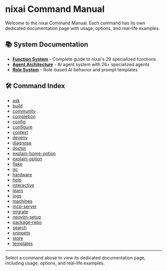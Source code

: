 # nixai Command Manual

Welcome to the nixai Command Manual. Each command has its own dedicated documentation page with usage, options, and real-life examples.

## 📚 System Documentation

- [**Function System**](functions.md) - Complete guide to nixai's 29 specialized functions
- [**Agent Architecture**](agents.md) - AI agent system with 26+ specialized agents
- [**Role System**](roles.md) - Role-based AI behavior and prompt templates

## 🛠️ Command Index

- [ask](ask.md)
- [build](build.md)
- [community](community.md)
- [completion](completion.md)
- [config](config.md)
- [configure](configure.md)
- [context](context.md)
- [devenv](devenv.md)
- [diagnose](diagnose.md)
- [doctor](doctor.md)
- [explain-home-option](explain-home-option.md)
- [explain-option](explain-option.md)
- [flake](flake.md)
- [gc](gc.md)
- [hardware](hardware.md)
- [help](help.md)
- [interactive](interactive.md)
- [learn](learn.md)
- [logs](logs.md)
- [machines](machines.md)
- [mcp-server](mcp-server.md)
- [migrate](migrate.md)
- [neovim-setup](neovim-setup.md)
- [package-repo](package-repo.md)
- [search](search.md)
- [snippets](snippets.md)
- [store](store.md)
- [templates](templates.md)

---

Select a command above to view its dedicated documentation page, including usage, options, and real-life examples.
